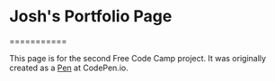 # Josh's Portfolio Page
===========

This page is for the second Free Code Camp project. It was originally created as a [Pen](http://codepen.io/joshlatto/pen/XNMBGo) at CodePen.io.  


 
